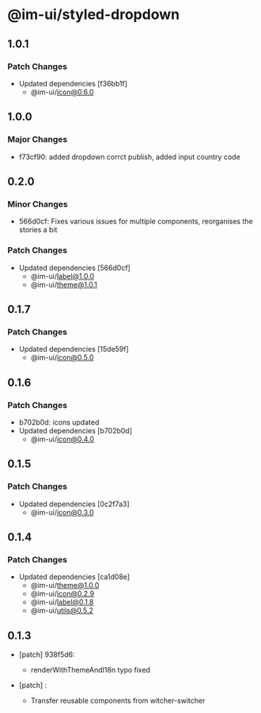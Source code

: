 # @im-ui/styled-dropdown

## 1.0.1

### Patch Changes

- Updated dependencies [f36bb1f]
  - @im-ui/icon@0.6.0

## 1.0.0

### Major Changes

- f73cf90: added dropdown corrct publish, added input country code

## 0.2.0

### Minor Changes

- 566d0cf: Fixes various issues for multiple components, reorganises the stories a bit

### Patch Changes

- Updated dependencies [566d0cf]
  - @im-ui/label@1.0.0
  - @im-ui/theme@1.0.1

## 0.1.7

### Patch Changes

- Updated dependencies [15de59f]
  - @im-ui/icon@0.5.0

## 0.1.6

### Patch Changes

- b702b0d: icons updated
- Updated dependencies [b702b0d]
  - @im-ui/icon@0.4.0

## 0.1.5

### Patch Changes

- Updated dependencies [0c2f7a3]
  - @im-ui/icon@0.3.0

## 0.1.4

### Patch Changes

- Updated dependencies [ca1d08e]
  - @im-ui/theme@1.0.0
  - @im-ui/icon@0.2.9
  - @im-ui/label@0.1.8
  - @im-ui/utils@0.5.2

## 0.1.3

- [patch] 938f5d6:

  - renderWithThemeAndI18n typo fixed

- [patch] :

  - Transfer reusable components from witcher-switcher

